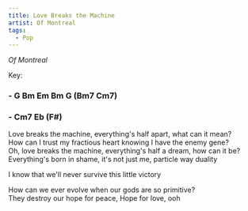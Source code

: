 ```yaml
---
title: Love Breaks the Machine
artist: Of Montreal
tags: 
  - Pop
---
```

*Of Montreal*

Key: 
### - G Bm Em Bm G (Bm7 Cm7) 
### - Cm7 Eb (F#) 

 
Love breaks the machine, everything's half apart, what can it mean?  
How can I trust my fractious heart knowing I have the enemy gene?  
Oh, love breaks the machine, everything's half a dream, how can it be?  
Everything's born in shame, it's not just me, particle way duality  
  
I know that we'll never survive this little victory  

How can we ever evolve when our gods are so primitive?  
They destroy our hope for peace, Hope for love, ooh

